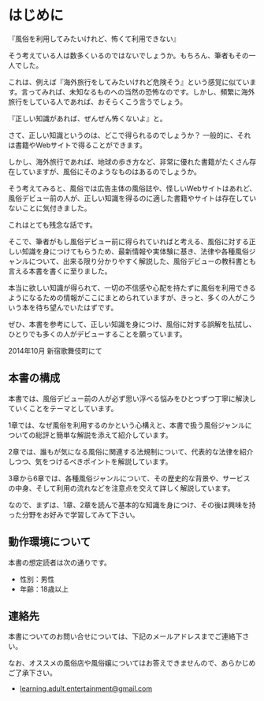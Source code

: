 # はじめに
『風俗を利用してみたいけれど、怖くて利用できない』

そう考えている人は数多くいるのではないでしょうか。もちろん、筆者もその一人でした。

これは、例えば『海外旅行をしてみたいけれど危険そう』という感覚に似ています。言ってみれば、未知なるものへの当然の恐怖なのです。しかし、頻繁に海外旅行をしている人であれば、おそらくこう言うでしょう。

『正しい知識があれば、ぜんぜん怖くないよ』と。

さて、正しい知識というのは、どこで得られるのでしょうか？ 一般的に、それは書籍やWebサイトで得ることができます。

しかし、海外旅行であれば、地球の歩き方など、非常に優れた書籍がたくさん存在していますが、風俗にそのようなものはあるのでしょうか。

そう考えてみると、風俗では広告主体の風俗誌や、怪しいWebサイトはあれど、風俗デビュー前の人が、正しい知識を得るのに適した書籍やサイトは存在していないことに気付きました。

これはとても残念な話です。

そこで、筆者がもし風俗デビュー前に得られていればと考える、風俗に対する正しい知識を身につけてもらうため、最新情報や実体験に基き、法律や各種風俗ジャンルについて、出来る限り分かりやすく解説した、風俗デビューの教科書とも言える本書を書くに至りました。

本当に欲しい知識が得られて、一切の不信感や心配を持たずに風俗を利用できるようになるための情報がここにまとめられていますが、きっと、多くの人がこういう本を待ち望んでいたはずです。

ぜひ、本書を参考にして、正しい知識を身につけ、風俗に対する誤解を払拭し、ひとりでも多くの人がデビューすることを願っています。


2014年10月 新宿歌舞伎町にて

## 本書の構成
本書では、風俗デビュー前の人が必ず思い浮べる悩みをひとつずつ丁寧に解決していくことをテーマとしています。

1章では、なぜ風俗を利用するのかという心構えと、本書で扱う風俗ジャンルについての総評と簡単な解説を添えて紹介しています。

2章では、誰もが気になる風俗に関連する法規制について、代表的な法律を紹介しつつ、気をつけるべきポイントを解説しています。

3章から6章では、各種風俗ジャンルについて、その歴史的な背景や、サービスの中身、そして利用の流れなどを注意点を交えて詳しく解説しています。

なので、まずは、1章、2章を読んで基本的な知識を身につけ、その後は興味を持った分野をお好みで学習してみて下さい。

## 動作環境について
本書の想定読者は次の通りです。

- 性別：男性
- 年齢：18歳以上

## 連絡先
本書についてのお問い合せについては、下記のメールアドレスまでご連絡下さい。

なお、オススメの風俗店や風俗嬢についてはお答えできませんので、あらかじめご了承下さい。

- learning.adult.entertainment@gmail.com
